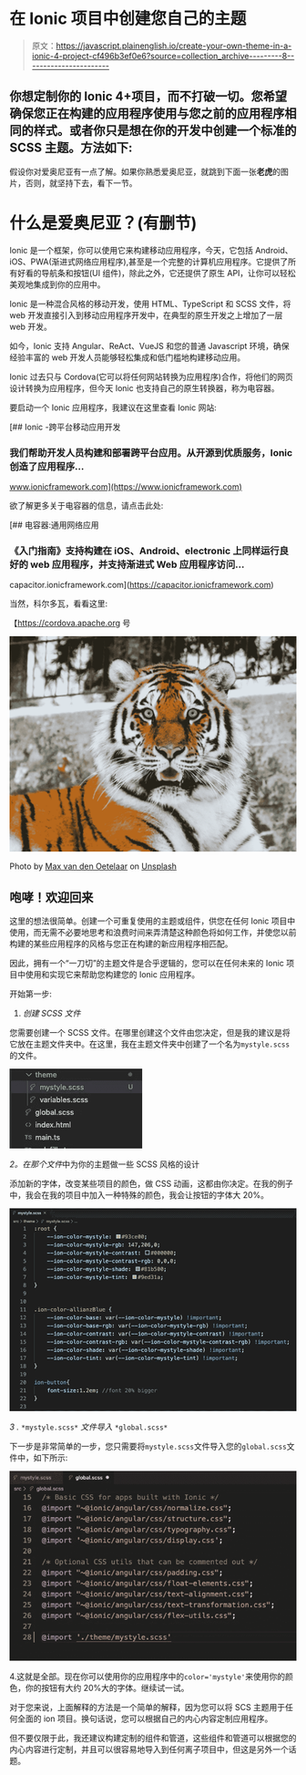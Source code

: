# 在 Ionic 项目中创建您自己的主题

> 原文：<https://javascript.plainenglish.io/create-your-own-theme-in-a-ionic-4-project-cf496b3ef0e6?source=collection_archive---------8----------------------->

## 你想定制你的 Ionic 4+项目，而不打破一切。您希望确保您正在构建的应用程序使用与您之前的应用程序相同的样式。或者你只是想在你的开发中创建一个标准的 SCSS 主题。方法如下:

假设你对爱奥尼亚有一点了解。如果你熟悉爱奥尼亚，就跳到下面一张**老虎**的图片，否则，就坚持下去，看下一节。

# 什么是爱奥尼亚？(有删节)

Ionic 是一个框架，你可以使用它来构建移动应用程序，今天，它包括 Android、iOS、PWA(渐进式网络应用程序),甚至是一个完整的计算机应用程序。它提供了所有好看的导航条和按钮(UI 组件)，除此之外，它还提供了原生 API，让你可以轻松美观地集成到你的应用中。

Ionic 是一种混合风格的移动开发，使用 HTML、TypeScript 和 SCSS 文件，将 web 开发直接引入到移动应用程序开发中，在典型的原生开发之上增加了一层 web 开发。

如今，Ionic 支持 Angular、ReAct、VueJS 和您的普通 Javascript 环境，确保经验丰富的 web 开发人员能够轻松集成和低门槛地构建移动应用。

Ionic 过去只与 Cordova(它可以将任何网站转换为应用程序)合作，将他们的网页设计转换为应用程序，但今天 Ionic 也支持自己的原生转换器，称为电容器。

要启动一个 Ionic 应用程序，我建议在这里查看 Ionic 网站:

[](https://www.ionicframework.com) [## Ionic -跨平台移动应用开发

### 我们帮助开发人员构建和部署跨平台应用。从开源到优质服务，Ionic 创造了应用程序…

www.ionicframework.com](https://www.ionicframework.com) 

欲了解更多关于电容器的信息，请点击此处:

 [## 电容器:通用网络应用

### 《入门指南》支持构建在 iOS、Android、electronic 上同样运行良好的 web 应用程序，并支持渐进式 Web 应用程序访问…

capacitor.ionicframework.com](https://capacitor.ionicframework.com) 

当然，科尔多瓦，看看这里:

【https://cordova.apache.org 号

![](img/446c3563da1d61e2c010aabf13b0eeff.png)

Photo by [Max van den Oetelaar](https://unsplash.com/@maxvdo?utm_source=unsplash&utm_medium=referral&utm_content=creditCopyText) on [Unsplash](https://unsplash.com/s/photos/tiger?utm_source=unsplash&utm_medium=referral&utm_content=creditCopyText)

## **咆哮！欢迎回来**

这里的想法很简单。创建一个可重复使用的主题或组件，供您在任何 Ionic 项目中使用，而无需不必要地思考和浪费时间来弄清楚这种颜色将如何工作，并使您以前构建的某些应用程序的风格与您正在构建的新应用程序相匹配。

因此，拥有一个“一刀切”的主题文件是合乎逻辑的，您可以在任何未来的 Ionic 项目中使用和实现它来帮助您构建您的 Ionic 应用程序。

开始第一步:

1.  *创建 SCSS 文件*

您需要创建一个 SCSS 文件。在哪里创建这个文件由您决定，但是我的建议是将它放在主题文件夹中。在这里，我在主题文件夹中创建了一个名为`mystyle.scss` 的文件。

![](img/b906eb0ef3f7d7435170c5d64166acaf.png)

*2。在那个文件*中为你的主题做一些 SCSS 风格的设计

添加新的字体，改变某些项目的颜色，做 CSS 动画，这都由你决定。在我的例子中，我会在我的项目中加入一种特殊的颜色，我会让按钮的字体大 20%。

![](img/8172343615626eb4180ddcc85e8ab1e8.png)

*3 .* `*mystyle.scss*` *文件导入* `*global.scss*`

下一步是非常简单的一步，您只需要将`mystyle.scss`文件导入您的`global.scss`文件中，如下所示:

![](img/19dec0d04cc87dee8a2912a99df63662.png)

4.这就是全部。现在你可以使用你的应用程序中的`color='mystyle'`来使用你的颜色，你的按钮有大约 20%大的字体。继续试一试。

对于您来说，上面解释的方法是一个简单的解释，因为您可以将 SCS 主题用于任何全面的 ion 项目。换句话说，您可以根据自己的内心内容定制应用程序。

但不要仅限于此，我还建议构建定制的组件和管道，这些组件和管道可以根据您的内心内容进行定制，并且可以很容易地导入到任何离子项目中，但这是另外一个话题。